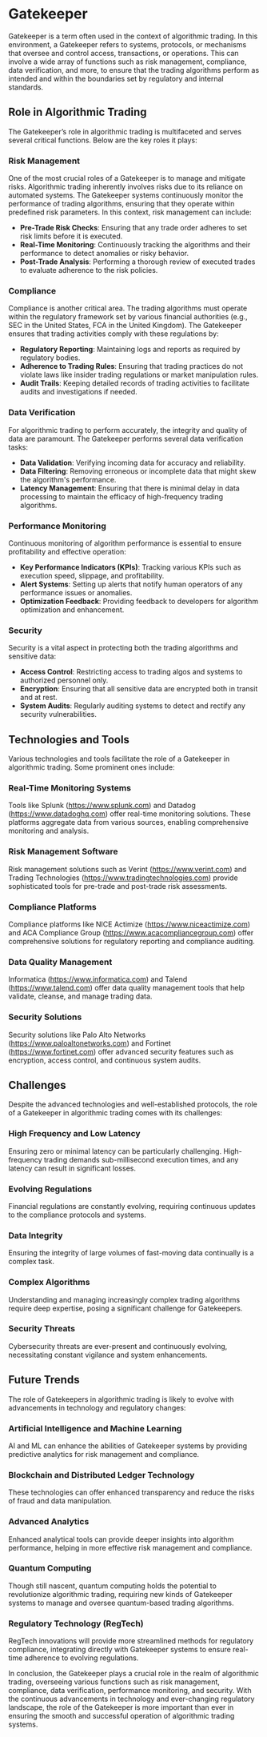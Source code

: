 # Gatekeeper

Gatekeeper is a term often used in the context of algorithmic trading. In this environment, a Gatekeeper refers to systems, protocols, or mechanisms that oversee and control access, transactions, or operations. This can involve a wide array of functions such as risk management, compliance, data verification, and more, to ensure that the trading algorithms perform as intended and within the boundaries set by regulatory and internal standards.

## Role in Algorithmic Trading

The Gatekeeper’s role in algorithmic trading is multifaceted and serves several critical functions. Below are the key roles it plays:

### Risk Management

One of the most crucial roles of a Gatekeeper is to manage and mitigate risks. Algorithmic trading inherently involves risks due to its reliance on automated systems. The Gatekeeper systems continuously monitor the performance of trading algorithms, ensuring that they operate within predefined risk parameters. In this context, risk management can include:

- **Pre-Trade Risk Checks**: Ensuring that any trade order adheres to set risk limits before it is executed.
- **Real-Time Monitoring**: Continuously tracking the algorithms and their performance to detect anomalies or risky behavior.
- **Post-Trade Analysis**: Performing a thorough review of executed trades to evaluate adherence to the risk policies.

### Compliance

Compliance is another critical area. The trading algorithms must operate within the regulatory framework set by various financial authorities (e.g., SEC in the United States, FCA in the United Kingdom). The Gatekeeper ensures that trading activities comply with these regulations by:

- **Regulatory Reporting**: Maintaining logs and reports as required by regulatory bodies.
- **Adherence to Trading Rules**: Ensuring that trading practices do not violate laws like insider trading regulations or market manipulation rules.
- **Audit Trails**: Keeping detailed records of trading activities to facilitate audits and investigations if needed.

### Data Verification

For algorithmic trading to perform accurately, the integrity and quality of data are paramount. The Gatekeeper performs several data verification tasks:

- **Data Validation**: Verifying incoming data for accuracy and reliability.
- **Data Filtering**: Removing erroneous or incomplete data that might skew the algorithm's performance.
- **Latency Management**: Ensuring that there is minimal delay in data processing to maintain the efficacy of high-frequency trading algorithms.

### Performance Monitoring

Continuous monitoring of algorithm performance is essential to ensure profitability and effective operation:

- **Key Performance Indicators (KPIs)**: Tracking various KPIs such as execution speed, slippage, and profitability.
- **Alert Systems**: Setting up alerts that notify human operators of any performance issues or anomalies.
- **Optimization Feedback**: Providing feedback to developers for algorithm optimization and enhancement.

### Security

Security is a vital aspect in protecting both the trading algorithms and sensitive data:

- **Access Control**: Restricting access to trading algos and systems to authorized personnel only.
- **Encryption**: Ensuring that all sensitive data are encrypted both in transit and at rest.
- **System Audits**: Regularly auditing systems to detect and rectify any security vulnerabilities.

## Technologies and Tools

Various technologies and tools facilitate the role of a Gatekeeper in algorithmic trading. Some prominent ones include:

### Real-Time Monitoring Systems

Tools like Splunk (https://www.splunk.com) and Datadog (https://www.datadoghq.com) offer real-time monitoring solutions. These platforms aggregate data from various sources, enabling comprehensive monitoring and analysis.

### Risk Management Software

Risk management solutions such as Verint (https://www.verint.com) and Trading Technologies (https://www.tradingtechnologies.com) provide sophisticated tools for pre-trade and post-trade risk assessments.

### Compliance Platforms

Compliance platforms like NICE Actimize (https://www.niceactimize.com) and ACA Compliance Group (https://www.acacompliancegroup.com) offer comprehensive solutions for regulatory reporting and compliance auditing.

### Data Quality Management

Informatica (https://www.informatica.com) and Talend (https://www.talend.com) offer data quality management tools that help validate, cleanse, and manage trading data.

### Security Solutions

Security solutions like Palo Alto Networks (https://www.paloaltonetworks.com) and Fortinet (https://www.fortinet.com) offer advanced security features such as encryption, access control, and continuous system audits.

## Challenges

Despite the advanced technologies and well-established protocols, the role of a Gatekeeper in algorithmic trading comes with its challenges:

### High Frequency and Low Latency

Ensuring zero or minimal latency can be particularly challenging. High-frequency trading demands sub-millisecond execution times, and any latency can result in significant losses.

### Evolving Regulations

Financial regulations are constantly evolving, requiring continuous updates to the compliance protocols and systems.

### Data Integrity

Ensuring the integrity of large volumes of fast-moving data continually is a complex task.

### Complex Algorithms

Understanding and managing increasingly complex trading algorithms require deep expertise, posing a significant challenge for Gatekeepers.

### Security Threats

Cybersecurity threats are ever-present and continuously evolving, necessitating constant vigilance and system enhancements.

## Future Trends

The role of Gatekeepers in algorithmic trading is likely to evolve with advancements in technology and regulatory changes:

### Artificial Intelligence and Machine Learning

AI and ML can enhance the abilities of Gatekeeper systems by providing predictive analytics for risk management and compliance.

### Blockchain and Distributed Ledger Technology

These technologies can offer enhanced transparency and reduce the risks of fraud and data manipulation.

### Advanced Analytics

Enhanced analytical tools can provide deeper insights into algorithm performance, helping in more effective risk management and compliance.

### Quantum Computing

Though still nascent, quantum computing holds the potential to revolutionize algorithmic trading, requiring new kinds of Gatekeeper systems to manage and oversee quantum-based trading algorithms.

### Regulatory Technology (RegTech)

RegTech innovations will provide more streamlined methods for regulatory compliance, integrating directly with Gatekeeper systems to ensure real-time adherence to evolving regulations.

In conclusion, the Gatekeeper plays a crucial role in the realm of algorithmic trading, overseeing various functions such as risk management, compliance, data verification, performance monitoring, and security. With the continuous advancements in technology and ever-changing regulatory landscape, the role of the Gatekeeper is more important than ever in ensuring the smooth and successful operation of algorithmic trading systems.